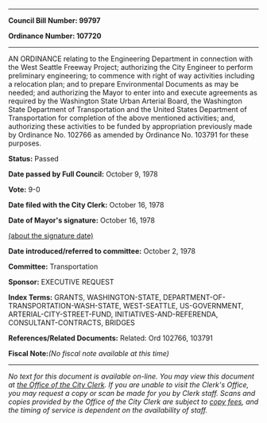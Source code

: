 

********

**Council Bill Number: 99797**
   
**Ordinance Number: 107720**
********

 AN ORDINANCE relating to the Engineering Department in connection with the West Seattle Freeway Project; authorizing the City Engineer to perform preliminary engineering; to commence with right of way activities including a relocation plan; and to prepare Environmental Documents as may be needed; and authorizing the Mayor to enter into and execute agreements as required by the Washington State Urban Arterial Board, the Washington State Department of Transportation and the United States Department of Transportation for completion of the above mentioned activities; and, authorizing these activities to be funded by appropriation previously made by Ordinance No. 102766 as amended by Ordinance No. 103791 for these purposes.

**Status:** Passed
   
**Date passed by Full Council:** October 9, 1978
   
**Vote:** 9-0
   
**Date filed with the City Clerk:** October 16, 1978
   
**Date of Mayor's signature:** October 16, 1978
   
[(about the signature date)](/~public/approvaldate.htm)
   
   
   
**Date introduced/referred to committee:** October 2, 1978
   
**Committee:** Transportation
   
**Sponsor:** EXECUTIVE REQUEST
   
   
**Index Terms:** GRANTS, WASHINGTON-STATE, DEPARTMENT-OF-TRANSPORTATION-WASH-STATE, WEST-SEATTLE, US-GOVERNMENT, ARTERIAL-CITY-STREET-FUND, INITIATIVES-AND-REFERENDA, CONSULTANT-CONTRACTS, BRIDGES

**References/Related Documents:** Related: Ord 102766, 103791

**Fiscal Note:**_(No fiscal note available at this time)_
********

_No text for this document is available on-line. You may view this document at [the Office of the City Clerk](http://www.seattle.gov/leg/clerk/contactUs.htm). If you are unable to visit the Clerk's Office, you may request a copy or scan be made for you by Clerk staff. Scans and copies provided by the Office of the City Clerk are subject to [copy fees](http://clerk.seattle.gov/~public/clerkfees.htm), and the timing of service is dependent on the availability of staff._

